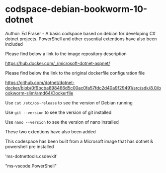 # codspace-debian-bookworm-10-dotnet

Author: Ed Fraser - A basic codspace based on debian for developing C# dotnet projects. PowerShell and other essential extentions have also been included

Please find below a link to the image repository description 

https://hub.docker.com/_/microsoft-dotnet-aspnet/

Please find below the link to the original dockerfile configuration file

https://github.com/dotnet/dotnet-docker/blob/0f9bcba898466d5c00ac0fa57fdc2d40a9f29491/src/sdk/8.0/bookworm-slim/amd64/Dockerfile



Use ` cat /etc/os-release ` to see the version of Debian running

Use ` git --version ` to see the version of git installed

Use ` nano --version ` to see the version of nano installed

These two extentions have also been added

This codespace has been built from a Microsoft image that has dotnet & powershell pre installed




'ms-dotnettools.csdevkit'



"ms-vscode.PowerShell"
